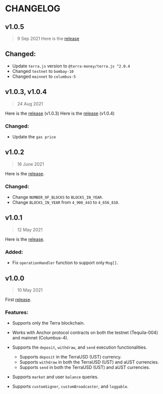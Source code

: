 # CHANGELOG

## v1.0.5
> 9 Sep 2021
  Here is the [release]()

## Changed:
- Update `terra.js` version to `@terra-money/terra.js ^2.0.4`
- Changed `testnet` to `bombay-10`
- Changed `mainnet` to `columbus-5`

## v1.0.3, v1.0.4 
> 24 Aug 2021

  Here is the [release](https://github.com/Anchor-Protocol/anchor-earn/commit/c6a016a86f4e10a842c269a0d1bfd4a95ff3bd02) (v1.0.3)
  Here is the [release](https://github.com/Anchor-Protocol/anchor-earn/commit/bffe76c236752dfa3b5ca74bc72408147eb8199e) (v1.0.4)
  
### Changed:
- Update the `gas price`

## v1.0.2
> 16 June 2021
  
  Here is the [release](https://github.com/Anchor-Protocol/anchor-earn/commit/938bd896a5212cbc2023755eee9262e659828858).
### Changed:
- Change `NUMBER_OF_BLOCKS` to `BLOCKS_IN_YEAR`.
- Change `BLOCKS_IN_YEAR` from `4_906_443` to `4_656_810`.
 
## v1.0.1
> 12 May 2021
  
  Here is the [release](https://github.com/Anchor-Protocol/anchor-earn/commit/ff6a7a71d682876f8a8792135ebde1a2876736e9).
### Added:
 - Fix `operationHandler` function to support only `Msg[]`.
  
 
## v1.0.0
> 10 May 2021
  
  First [release](https://github.com/Anchor-Protocol/anchor-earn/commit/f30c8a580e23d07669c9b876078112e7c34ec5c1).
### Features:
 - Supports only the Terra blockchain.   
 - Works with Anchor protocol contracts on both the testnet (Tequila-004) and mainnet (Columbus-4).
 - Supports the `deposit`, `withdraw`, and `send` execution functionalities.
    - Supports `deposit` in the TerraUSD (UST) currency.
    - Supports `withdraw` in both the TerraUSD (UST) and aUST currencies.
    - Supports `send` in both the TerraUSD (UST) and aUST currencies.
    
 - Supports `market` and user `balance` queries.
 - Supports `customSigner`, `customBroadcaster`, and `loggable`.